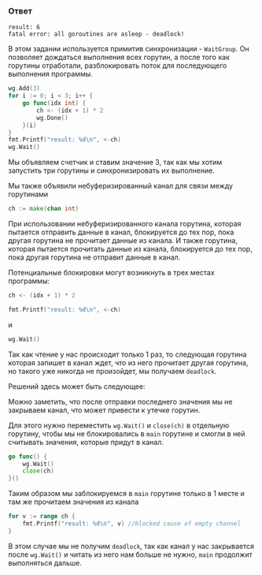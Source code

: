 ### Ответ
```
result: 6
fatal error: all goroutines are asleep - deadlock!
```
В этом задании используется примитив синхронизации - `WaitGroup`.
Он позволяет дождаться выполнения всех горутин, а после того как горутины отработали, разблокировать поток для последующего выполнения программы.
```go
wg.Add(3)
for i := 0; i < 3; i++ {
    go func(idx int) {
        ch <- (idx + 1) * 2
        wg.Done()
    }(i)
}
fmt.Printf("result: %d\n", <-ch)
wg.Wait()
```
Мы объявляем счетчик и ставим значение 3, так как мы хотим запустить три горутины и синхронизировать их выполнение.

Мы также объявили небуферизированный канал для связи между горутинами

```go
ch := make(chan int)
```

При использовании небуферизированного канала горутина, которая пытается отправить данные в канал, блокируется до тех пор, пока другая горутина не прочитает данные из канала.
И также горутина, которая пытается прочитать данные из канала, блокируется до тех пор, пока другая горутина не отправит данные в канал.

Потенциальные блокировки могут возникнуть в трех местах программы:

```go
ch <- (idx + 1) * 2
```

```go
fmt.Printf("result: %d\n", <-ch)
```
и
```go
wg.Wait()
```
Так как чтение у нас происходит только 1 раз, то следующая горутина которая запишет в канал ждет, что из него прочитает другая горутина, но такого уже никогда не произойдет, мы получаем `deadlock`.

Решений здесь может быть следующее:

Можно заметить, что после отправки последнего значения мы не закрываем канал, что может привести к утечке горутин.

Для этого нужно переместить `wg.Wait()` и `close(ch)` в отдельную горутину, чтобы мы не блокировались в `main` горутине и смогли в ней считывать значения, которые придут в канал.

```go
go func() {
    wg.Wait()
    close(ch)
}()
```

Таким образом мы заблокируемся в `main` горутине только в 1 месте и там же прочитаем значения из канала
```go
for v := range ch {
    fmt.Printf("result: %d\n", v) //blocked cause of empty channel
}
```
В этом случае мы не получим `deadlock`, так как канал у нас закрывается после `wg.Wait()` и читать из него нам больше не нужно, `main` продолжит выполняться дальше.

